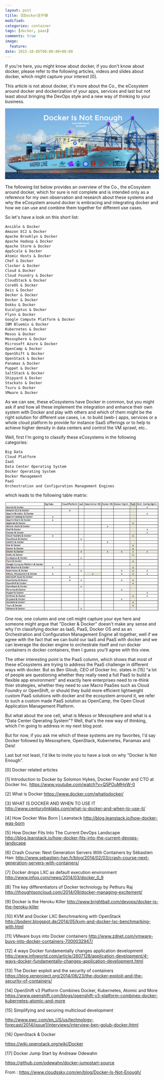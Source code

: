 ```yaml
---
layout: post
title: 仅Docker还不够
modified:
categories: container
tags: [docker, paas]
comments: true
image:
  feature:
date: 2015-10-05T00:00:00+08:00
---
```

If you're here, you might know about docker, if you don't know about docker, please refer to the following articles, videos and slides about docker, which might capture your interest [0].

This article is not about docker, it's more about the Co., the eCosystem around docker and dockerization of your apps, services and last but not least about bringing the DevOps style and a new way of thinking to your business.

![](/images/2015/10/docker-is-not-enough.png)

The following list below provides an overview of the Co., the eCosystem around docker, which for sure is not complete and is intended only as a reference for my own observation and research about these systems and why the eCosystem around docker is embracing and integrating docker and how we can use and combine them together for different use cases.

So let's have a look on this short list:

    Ansible & Docker
    Amazon EC2 & Docker
    Apache Brooklyn & Docker
    Apache Hadoop & Docker
    Apache Storm & Docker
    AppScale & Docker
    Atomic Hosts & Docker
    Chef & Docker
    Clocker & Docker
    Cloud & Docker
    Cloud Foundry & Docker
    CloudStack & Docker
    CoreOS & Docker
    Deis & Docker
    Decker & Docker
    Docker & Docker
    Dokku & Docker
    Eucalyptus & Docker
    Flynn & Docker
    Google Compute Platform & Docker
    IBM Bluemix & Docker
    Kubernetes & Docker
    Mesos & Docker
    Mesosphere & Docker
    Microsoft Azure & Docker
    OpenCamp & Docker
    OpenShift & Docker
    OpenStack & Docker
    Panamax & Docker
    Puppet & Docker
    SaltStack & Docker
    Shipyard & Docker
    Stackato & Docker
    Tsuru & Docker
    VMware & Docker

As we can see, these eCosystems have Docker in common, but you might ask if and how all these implement the integration and enhance their own system with Docker and play with others and which of them might be the right solution for different use cases, i.e. to build (web-) apps, services or a whole cloud platform to provide for instance SaaS offerings or to help to achieve higher density in data centers and control the VM sprawl, etc..

Well, first I'm going to classify these eCosystems in the following categories:

    Big Data
    Cloud Platform
    IaaS
    Data Center Operating System
    Docker Operating System
    Docker Management
    PaaS
    Orchestration and Configuration Management Engines

which leads to the following table matrix:

![](/images/2015/10/docker_and_co.png)

One row, one column and one cell might capture your eye here and someone might argue that "Docker & Docker" doesn't make any sense and why I'm classifying docker as IaaS, PaaS, Docker OS and as an Orchestration and Configuration Management Engine all together, well if we agree with the fact that we can build our IaaS and PaaS with docker and we can leverage the docker engine to orchestrate itself and run docker containers in docker containers, then I guess you'll agree with this view.

The other interesting point is the PaaS column, which shows that most of these eCosystems are trying to address the PaaS challenge in different ways with docker. But as Ben Gloub, CEO of Docker Inc. states in [15] "a lot of people are questioning whether they really need a full PaaS to build a flexible app environment" and exactly here enterprises need to re-think thier strategies, whether they need to use Macro PaaSes such as Cloud Foundry or OpenShift, or should they build more efficient lightweight custom PaaS solutions with docker and the ecosystem arround it, we refer to such a custom made PaaS solution as OpenCamp, the Open Cloud Application Management Platform.

But what about the one cell, what is Mesos or Mesosphere and what is a "Data Center Operating System"? Well, that's the new way of thinking, which I'm going to address in my next blog post.

But for now, if you ask me which of these systems are my favorites, I'd say Docker followed by Mesosphere, OpenStack, Kubernetes, Panamax and Deis!

Last but not least, I'd like to invite you to have a look on why "Docker Is Not Enough".



[0] Docker related articles

[1] Introduction to Docker by Solomon Hykes, Docker Founder and CTO at Docker Inc.
https://www.youtube.com/watch?v=Q5POuMHxW-0

[2] What is Docker
https://www.docker.com/whatisdocker/

[3] WHAT IS DOCKER AND WHEN TO USE IT
http://www.centurylinklabs.com/what-is-docker-and-when-to-use-it/

[4] How Docker Was Born | Leanstack
http://blog.leanstack.io/how-docker-was-born

[5] How Docker Fits Into The Current DevOps Landscape
http://blog.leanstack.io/how-docker-fits-into-the-current-devops-landscape

[6] Crash Course: Next Generation Servers With Containers by Sébastien Han:
http://www.sebastien-han.fr/blog/2014/02/03/crash-course-next-generation-servers-with-containers/

[7] Docker drops LXC as default execution environment
http://www.infoq.com/news/2014/03/docker_0_9

[8] The key differentiators of Docker technology by Pethuru Raj
http://thoughtsoncloud.com/2014/09/docker-managing-excitement/

[9] Docker is the Heroku Killer
http://www.brightball.com/devops/docker-is-the-heroku-killer

[10] KVM and Docker LXC Benchmarking with OpenStack
http://bodenr.blogspot.de/2014/05/kvm-and-docker-lxc-benchmarking-with.html

[11] VMware buys into Docker containers
http://www.zdnet.com/vmware-buys-into-docker-containers-7000032947/

[12] 4 ways Docker fundamentally changes application development
http://www.infoworld.com/article/2607128/application-development/4-ways-docker-fundamentally-changes-application-development.html

[13] The Docker exploit and the security of containers
https://blog.xenproject.org/2014/06/23/the-docker-exploit-and-the-security-of-containers/

[14] OpenShift v3 Platform Combines Docker, Kubernetes, Atomic and More
https://www.openshift.com/blogs/openshift-v3-platform-combines-docker-kubernetes-atomic-and-more

[15] Simplifying and securing multicloud development

http://www.pwc.com/en_US/us/technology-forecast/2014/issue1/interviews/interview-ben-golub-docker.jhtml

[16]  OpenStack & Docker

https://wiki.openstack.org/wiki/Docker

[17] Docker Jump Start by Andreaw Odewahn

https://github.com/odewahn/docker-jumpstart-source

From : https://www.cloudssky.com/en/blog/Docker-Is-Not-Enough/

